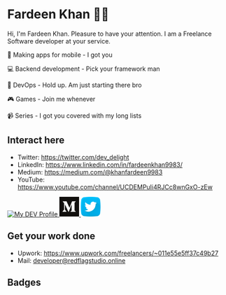 # Fardeen Khan :new_moon_with_face::full_moon_with_face:
Hi, I'm Fardeen Khan. Pleasure to have your attention. I am a Freelance Software developer at your service. 

:iphone: Making apps for mobile - I got you

:computer: Backend development - Pick your framework man

:crystal_ball: DevOps - Hold up. Am just starting there bro

:video_game: Games - Join me whenever

:video_camera: Series - I got you covered with my long lists


## Interact here
* Twitter: https://twitter.com/dev_delight
* LinkedIn: https://www.linkedin.com/in/fardeenkhan9983/
* Medium: https://medium.com/@khanfardeen9983
* YouTube: https://www.youtube.com/channel/UCDEMPuIi4RJCc8wnGxO-zEw

<a href="https://dev.to/dev_delight">
  <img src="https://d2fltix0v2e0sb.cloudfront.net/dev-badge.svg" alt="My DEV Profile" height="45" width="45">
</a><a href="https://medium.com/@khanfardeen9983">
  <img src="https://raw.githubusercontent.com/fardeen9983/fardeen9983/master/medium-seeklogo.com.svg" alt="My Medium Profile" height="45" width="45">
</a><a href="https://twitter.com/dev_delight">
  <img src="https://raw.githubusercontent.com/fardeen9983/fardeen9983/master/twitter.svg" alt="MyTwitter Profile" height="45" width="45">
</a>




## Get your work done
* Upwork: https://www.upwork.com/freelancers/~011e55e5ff37c49b27
* Mail: [developer@redflagstudio.online](mailto:developer@redflagstudio.online)

## Badges





